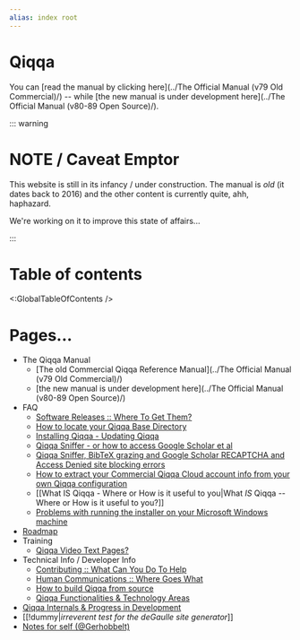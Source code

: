 ```yaml
---
alias: index root
---
```


# Qiqqa

You can \[read the manual by clicking here\](../The Official Manual (v79 Old Commercial)/) -- while \[the new manual is under development here\](../The Official Manual (v80-89 Open Source)/).

::: warning

# NOTE / Caveat Emptor

This website is still in its infancy / under construction. The manual is *old* (it dates back to 2016) and the other content is currently quite, ahh, haphazard.

We're working on it to improve this state of affairs...

:::

# Table of contents

\<:GlobalTableOfContents />

# Pages...

* The Qiqqa Manual
  * \[The old Commercial Qiqqa Reference Manual\](../The Official Manual (v79 Old Commercial)/)
  * \[the new manual is under development here\](../The Official Manual (v80-89 Open Source)/)
* FAQ
  * [Software Releases :: Where To Get Them?](Software%20Releases/Where%20To%20Get%20Them.md)
  * [How to locate your Qiqqa Base Directory](FAQ/How%20to%20locate%20your%20Qiqqa%20Base%20Directory.md)
  * [Installing Qiqqa - Updating Qiqqa](FAQ/Installing%20Qiqqa%20-%20Updating%20Qiqqa.md)
  * [Qiqqa Sniffer - or how to access Google Scholar et al](Progress%20in%20Development/Considering%20the%20Way%20Forward/Qiqqa%20Sniffer%20-%20or%20how%20to%20access%20Google%20Scholar%20et%20al.md)
  * [Qiqqa Sniffer, BibTeX grazing and Google Scholar RECAPTCHA and Access Denied site blocking errors](FAQ/Qiqqa%20Sniffer,%20BibTeX%20grazing%20and%20Google%20Scholar%20RECAPTCHA%20and%20Access%20Denied%20site%20blocking%20errors.md)
  * [How to extract your Commercial Qiqqa Cloud account info from your own Qiqqa configuration](FAQ/How%20to%20extract%20your%20Commercial%20Qiqqa%20Cloud%20account%20info%20from%20your%20own%20Qiqqa%20configuration.md)
  * \[\[What IS Qiqqa - Where or How is it useful to you|What *IS* Qiqqa -- Where or How is it useful to you?\]\]
  * [Problems with running the installer on your Microsoft Windows machine](FAQ/Problems%20with%20running%20the%20installer%20on%20your%20Microsoft%20Windows%20machine.md)
* [Roadmap](Roadmap.md)
* Training
  * [Qiqqa Video Text Pages?](Qiqqa%20Internals/qiqqa-video-text-pages.md)
* Technical Info / Developer Info
  * [Contributing :: What Can You Do To Help](Contributing%20--%20What%20Can%20You%20Do%20To%20Help.md)
  * [Human Communications :: Where Goes What](Human%20Communications%20--%20Where%20Goes%20What.md)
  * [How to build Qiqqa from source](How%20to%20build%20Qiqqa%20from%20source.md)
  * [Qiqqa Functionalities & Technology Areas](Progress%20in%20Development/Qiqqa%20Functionalities%20&%20Technology%20Areas.md)
* [Qiqqa Internals & Progress in Development](Qiqqa%20Internals%20&%20Progress%20in%20Development.md)
* \[\[!dummy|*irreverent test for the deGaulle site generator*\]\]
* [Notes for self (@Gerhobbelt)](Notes%20for%20self%20%28@Gerhobbelt%29.md)
